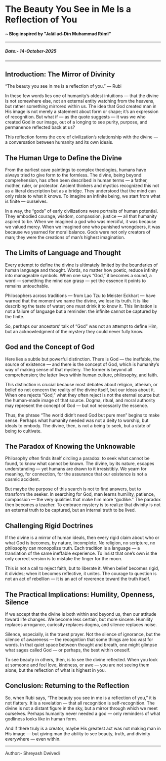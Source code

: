 # The Beauty You See in Me Is a Reflection of You

#### ~ Blog inspired by "Jalāl ad-Dīn Muhammad Rūmī"
---
##### Date:- 14-October-2025

---

## Introduction: The Mirror of Divinity

“The beauty you see in me is a reflection of you.” — Rubi

In these few words lies one of humanity’s oldest intuitions — that the divine is not somewhere else, not an external entity watching from the heavens, but rather something mirrored within us.
The idea that God created man in His image is not merely a statement about form or shape; it’s an expression of recognition.
But what if — as the quote suggests — it was we who created God in our image, out of a longing to see purity, purpose, and permanence reflected back at us?

This reflection forms the core of civilization’s relationship with the divine — a conversation between humanity and its own ideals.

## The Human Urge to Define the Divine

From the earliest cave paintings to complex theologies, humans have always tried to give form to the formless.
The divine, being beyond comprehension, has often been described in human terms — a father, mother, ruler, or protector.
Ancient thinkers and mystics recognized this not as a literal description but as a bridge. They understood that the mind can only relate to what it knows.
To imagine an infinite being, we start from what is finite — ourselves.

In a way, the “gods” of early civilizations were portraits of human potential.
They embodied courage, wisdom, compassion, justice — all that humanity aspired to be.
When we imagined a god who was merciful, it was because we valued mercy.
When we imagined one who punished wrongdoers, it was because we yearned for moral balance.
Gods were not only creators of man; they were the creations of man’s highest imagination.

## The Limits of Language and Thought

Every attempt to define the divine is ultimately limited by the boundaries of human language and thought.
Words, no matter how poetic, reduce infinity into manageable symbols.
When one says “God,” it becomes a sound, a word — something the mind can grasp — yet the essence it points to remains untouchable.

Philosophers across traditions — from Lao Tzu to Meister Eckhart — have warned that the moment we name the divine, we lose its truth.
It is like describing the taste of water; one must drink it to know it.
This limitation is not a failure of language but a reminder: the infinite cannot be captured by the finite.

So, perhaps our ancestors’ talk of “God” was not an attempt to define Him, but an acknowledgment of the mystery they could never fully know.

## God and the Concept of God

Here lies a subtle but powerful distinction.
There is God — the ineffable, the source of existence — and there is the concept of God, which is humanity’s way of making sense of that mystery.
The former is beyond all comprehension; the latter lives within human culture, philosophy, and faith.

This distinction is crucial because most debates about religion, atheism, or belief do not concern the reality of the divine itself, but our ideas about it.
When one rejects “God,” what they often reject is not the eternal source but the human-made image of that source.
Dogma, ritual, and moral authority may represent the concept of God — but not necessarily the essence.

Thus, the phrase “The world didn’t need God but pure men” begins to make sense.
Perhaps what humanity needed was not a deity to worship, but ideals to embody.
The divine, then, is not a being to seek, but a state of being to cultivate.

## The Paradox of Knowing the Unknowable

Philosophy often finds itself circling a paradox: to seek what cannot be found, to know what cannot be known.
The divine, by its nature, escapes understanding — yet humans are drawn to it irresistibly.
We yearn for meaning, for connection, for the assurance that our existence is not a cosmic accident.

But maybe the purpose of this search is not to find answers, but to transform the seeker.
In searching for God, man learns humility, patience, compassion — the very qualities that make him more “godlike.”
The paradox then becomes a teacher.
To embrace mystery is to realize that divinity is not an external truth to be captured, but an internal truth to be lived.

## Challenging Rigid Doctrines

If the divine is a mirror of human ideals, then every rigid claim about who or what God is becomes, by nature, incomplete.
No religion, no scripture, no philosophy can monopolize truth.
Each tradition is a language — a translation of the same ineffable experience.
To insist that one’s own is the only correct version is to mistake the finger for the moon.

This is not a call to reject faith, but to liberate it.
When belief becomes rigid, it divides; when it becomes reflective, it unites.
The courage to question is not an act of rebellion — it is an act of reverence toward the truth itself.

## The Practical Implications: Humility, Openness, Silence

If we accept that the divine is both within and beyond us, then our attitude toward life changes.
We become less certain, but more sincere.
Humility replaces arrogance, curiosity replaces dogma, and silence replaces noise.

Silence, especially, is the truest prayer.
Not the silence of ignorance, but the silence of awareness — the recognition that some things are too vast for words.
In that quiet space between thought and breath, one might glimpse what sages called God — or perhaps, the best within oneself.

To see beauty in others, then, is to see the divine reflected.
When you look at someone and feel love, kindness, or awe — you are not seeing them alone, but the reflection of what is highest in you.

## Conclusion: Returning to the Reflection

So, when Rubi says, “The beauty you see in me is a reflection of you,” it is not flattery.
It is a revelation — that all recognition is self-recognition.
The divine is not a distant figure in the sky, but a mirror through which we meet ourselves.
Perhaps humanity never needed a god — only reminders of what godliness looks like in human form.

And if there truly is a creator, maybe His greatest act was not making man in His image —
but giving man the ability to see beauty, truth, and divinity everywhere — even within.

---
Author:- Shreyash Dwivedi
